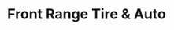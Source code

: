 ---
title: "Front Range Tire & Auto"
url: /aurora/front-range-tire-und-auto/
shop: Autowerkstatt
---